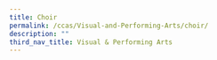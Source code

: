 ```yaml
---
title: Choir
permalink: /ccas/Visual-and-Performing-Arts/choir/
description: ""
third_nav_title: Visual & Performing Arts
---
```

